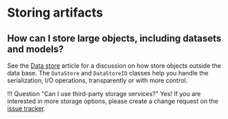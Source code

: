 # Storing artifacts

## How can I store large objects, including datasets and models?

See the [Data store](../advanced/datastore.md) article for a discussion on how store objects outside the data base.
The `DataStore` and `DataStoreIO` classes help you handle the serialization, I/O operations, transparently or with more control.

!!! Question "Can I use third-party storage services?"
    Yes! If you are interested in more storage options, please create a change request on the [issue tracker](https://github.com/elehcimd/mltraq/issues).
